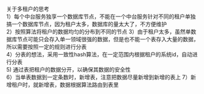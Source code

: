 关于多租户的思考  
1）每个中台服务独享一个数据库节点，不能在一个中台服务针对不同的租户单独搞一个数据库节点，因为租户太多，数据库的量太大了，不方便维护   
2）按照算法将租户的数据均匀的分布到不同的节点
3）由于租户太多，虽然单数据库节点可能只会存入单一领域很强的数据，但是也不能一个表存入大量的数据，所以需要按照一定的规则进行分表  
4）分表的想法，采用一致性hash算法，在一定范围内根据租户的系统id，自动进行分表  
5) 通过表把租户的数据分开，以确保其数据的安全性  
6）当单表数据到一定条数时，新增表，注意把数据尽量新增到新增的表上 
7）新增租户时，就新增表，数据根据算法路由到表里    